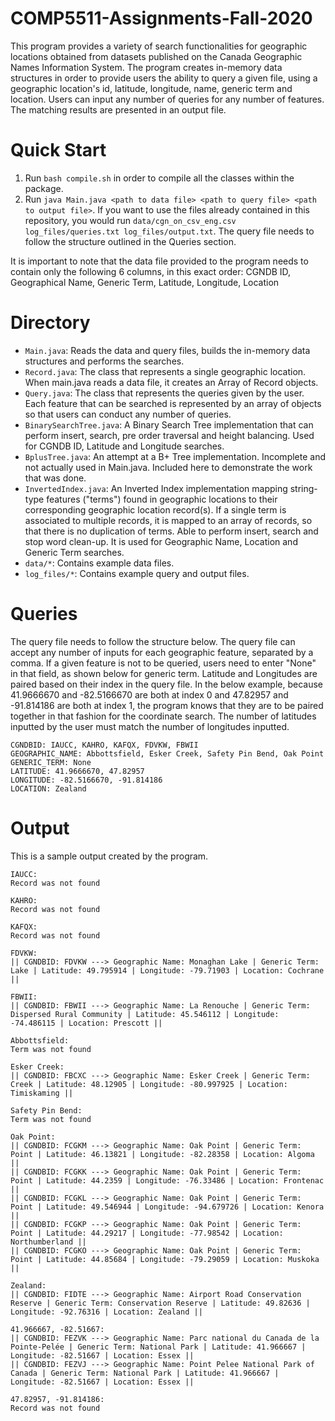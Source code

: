 # COMP5511-Assignments-Fall-2020

This program provides a variety of search functionalities for geographic locations obtained from datasets published on the Canada Geographic Names Information System. The program creates in-memory data structures in order to provide users the ability to query a given file, using a geographic location's id, latitude, longitude, name, generic term and location. Users can input any number of queries for any number of features. The matching results are presented in an output file. 

# Quick Start

1. Run `bash compile.sh` in order to compile all the classes within the package.
2. Run `java Main.java <path to data file> <path to query file> <path to output file>`. If you want to use the files already contained in this repository, you would run `data/cgn_on_csv_eng.csv log_files/queries.txt log_files/output.txt`. The query file needs to follow the structure outlined in the Queries section.

It is important to note that the data file provided to the program needs to contain only the following 6 columns, in this exact order: CGNDB ID,	Geographical Name, Generic Term, Latitude, Longitude, Location

# Directory

* `Main.java`: Reads the data and query files, builds the in-memory data structures and performs the searches. 
* `Record.java`: The class that represents a single geographic location. When main.java reads a data file, it creates an Array of Record objects. 
* `Query.java`: The class that represents the queries given by the user. Each feature that can be searched is represented by an array of objects so that users can conduct any number of queries.
* `BinarySearchTree.java`: A Binary Search Tree implementation that can perform insert, search, pre order traversal and height balancing. Used for CGNDB ID, Latitude and Longitude searches. 
* `BplusTree.java`: An attempt at a B+ Tree implementation. Incomplete and not actually used in Main.java. Included here to demonstrate the work that was done. 
* `InvertedIndex.java`: An Inverted Index implementation mapping string-type features ("terms") found in geographic locations to their corresponding geographic location record(s). If a single term is associated to multiple records, it is mapped to an array of records, so that there is no duplication of terms. Able to perform insert, search and stop word clean-up. It is used for Geographic Name, Location and Generic Term searches.
* `data/*`: Contains example data files.
* `log_files/*`: Contains example query and output files.

# Queries

The query file needs to follow the structure below. The query file can accept any number of inputs for each geographic feature, separated by a comma. If a given feature is not to be queried, users need to enter "None" in that field, as shown below for generic term. Latitude and Longitudes are paired based on their index in the query file. In the below example, because 41.9666670 and -82.5166670 are both at index 0 and 47.82957 and -91.814186 are both at index 1, the program knows that they are to be paired together in that fashion for the coordinate search. The number of latitudes inputted by the user must match the number of longitudes inputted. 

```
CGNDBID: IAUCC, KAHRO, KAFQX, FDVKW, FBWII
GEOGRAPHIC_NAME: Abbottsfield, Esker Creek, Safety Pin Bend, Oak Point
GENERIC_TERM: None
LATITUDE: 41.9666670, 47.82957
LONGITUDE: -82.5166670, -91.814186
LOCATION: Zealand
```

# Output

This is a sample output created by the program.

```
IAUCC:
Record was not found

KAHRO:
Record was not found

KAFQX:
Record was not found

FDVKW:
|| CGNDBID: FDVKW ---> Geographic Name: Monaghan Lake | Generic Term: Lake | Latitude: 49.795914 | Longitude: -79.71903 | Location: Cochrane ||

FBWII:
|| CGNDBID: FBWII ---> Geographic Name: La Renouche | Generic Term: Dispersed Rural Community | Latitude: 45.546112 | Longitude: -74.486115 | Location: Prescott ||

Abbottsfield:
Term was not found

Esker Creek:
|| CGNDBID: FBCXC ---> Geographic Name: Esker Creek | Generic Term: Creek | Latitude: 48.12905 | Longitude: -80.997925 | Location: Timiskaming ||

Safety Pin Bend:
Term was not found

Oak Point:
|| CGNDBID: FCGKM ---> Geographic Name: Oak Point | Generic Term: Point | Latitude: 46.13821 | Longitude: -82.28358 | Location: Algoma ||
|| CGNDBID: FCGKK ---> Geographic Name: Oak Point | Generic Term: Point | Latitude: 44.2359 | Longitude: -76.33486 | Location: Frontenac ||
|| CGNDBID: FCGKL ---> Geographic Name: Oak Point | Generic Term: Point | Latitude: 49.546944 | Longitude: -94.679726 | Location: Kenora ||
|| CGNDBID: FCGKP ---> Geographic Name: Oak Point | Generic Term: Point | Latitude: 44.29217 | Longitude: -77.98542 | Location: Northumberland ||
|| CGNDBID: FCGKO ---> Geographic Name: Oak Point | Generic Term: Point | Latitude: 44.85684 | Longitude: -79.29059 | Location: Muskoka ||

Zealand:
|| CGNDBID: FIDTE ---> Geographic Name: Airport Road Conservation Reserve | Generic Term: Conservation Reserve | Latitude: 49.82636 | Longitude: -92.76316 | Location: Zealand ||

41.966667, -82.51667:
|| CGNDBID: FEZVK ---> Geographic Name: Parc national du Canada de la Pointe-Pelée | Generic Term: National Park | Latitude: 41.966667 | Longitude: -82.51667 | Location: Essex ||
|| CGNDBID: FEZVJ ---> Geographic Name: Point Pelee National Park of Canada | Generic Term: National Park | Latitude: 41.966667 | Longitude: -82.51667 | Location: Essex ||

47.82957, -91.814186:
Record was not found
```
